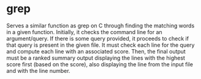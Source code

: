 # grep
Serves a similar function as grep on C through finding the matching words in a given function.
Initially, it checks the command line for an argument/query. If there is some query provided, it proceeds to check if that query is present in the given file. It must check each line for the query and compute each line with an associated score. Then, the final output must be a ranked summary output displaying the lines with the highest score first (based on the score), also displaying the line from the input file and with the line number.


